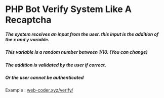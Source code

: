 # PHP Bot Verify System Like A Recaptcha

##### The system receives an input from the user. this input is the addition of the x and y variable. 
##### This variable is a random number between 1/10. (You can change) 
##### The addition is validated by the user if correct. 
##### Or the user cannot be authenticated

Example : [web-coder.xyz/verify/](http://localhost/botverify/)
